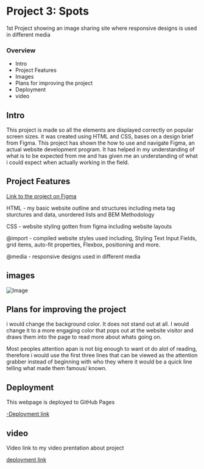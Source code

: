 # Project 3: Spots

1st Project showing an image sharing site where responsive designs is used in different media

### Overview

- Intro
- Project Features
- Images
- Plans for improving the project
- Deployment
- video

## Intro

This project is made so all the elements are displayed correctly on popular screen sizes. it was created using HTML and CSS, bases on a design brief from Figma. This project has shown the how to use and navigate Figma, an actual website development program. It has helped in my understanding of what is to be expected from me and has given me an understanding of what i could expect when actually working in the field.

## Project Features

[Link to the project on Figma](https://www.figma.com/file/BBNm2bC3lj8QQMHlnqRsga/Sprint-3-Project-%E2%80%94-Spots?type=design&node-id=2%3A60&mode=design&t=afgNFybdorZO6cQo-1)

HTML - my basic website outline and structures including meta tag sturctures and data, unordered lists and BEM Methodology

CSS - website styling gotten from figma including website layouts

@import - compiled website styles used including, Styling Text Input Fields, grid items, auto-fit properties, Flexbox, positioning and more.

@media - responsive designs used in different media

## images

![Image](https://github.com/user-attachments/assets/4b446e38-3fd8-4f8e-8fe2-80af6290d338)

## Plans for improving the project

i would change the background color. It does not stand out at all. I would change it to a more engaging color that pops out at the website visitor and draws them into the page to read more about whats going on.

Most peoples attention apan is not big enough to want ot do alot of reading, therefore i would use the first three lines that can be viewed as the attention grabber instead of beginning with who they where it would be a quick line telling what made them famous/ known.

## Deployment

This webpage is deployed to GitHub Pages

[-Deployment link](https://tootawest.github.io/se_project_spots/)

## video

Video link to my video prentation about project

[deployment link](https://www.loom.com/share/6aff7c3ebb8947449bb7cc25eb7bacf5?sid=cd5e67f2-9b9e-4dfe-a740-b56ccf0e4cf4)
